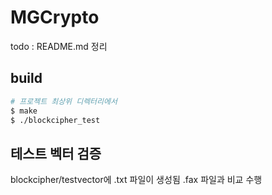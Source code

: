 # MGCrypto
todo : README.md 정리

## build
```sh
# 프로젝트 최상위 디렉터리에서
$ make
$ ./blockcipher_test
```

## 테스트 벡터 검증
blockcipher/testvector에 .txt 파일이 생성됨 
.fax 파일과 비교 수행
